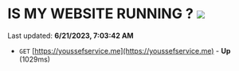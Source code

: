 # IS MY WEBSITE RUNNING ? [![](https://img.shields.io/static/v1?label=Sponsor&message=%E2%9D%A4&logo=GitHub&color=%23fe8e86)](https://github.com/sponsors/<username>)

Last updated: **6/21/2023, 7:03:42 AM**

- `GET` [https://youssefservice.me](https://youssefservice.me) - **Up** (1029ms)
